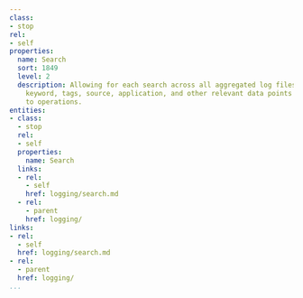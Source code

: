 ```yaml
---
class:
- stop
rel:
- self
properties:
  name: Search
  sort: 1849
  level: 2
  description: Allowing for each search across all aggregated log files, looking by
    keyword, tags, source, application, and other relevant data points that will matter
    to operations.
entities:
- class:
  - stop
  rel:
  - self
  properties:
    name: Search
  links:
  - rel:
    - self
    href: logging/search.md
  - rel:
    - parent
    href: logging/
links:
- rel:
  - self
  href: logging/search.md
- rel:
  - parent
  href: logging/
...
```

